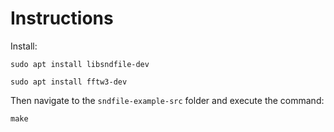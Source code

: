 # Instructions

Install:
```
sudo apt install libsndfile-dev
```
```
sudo apt install fftw3-dev
```
Then navigate to the `sndfile-example-src` folder and execute the command:
```
make
```

